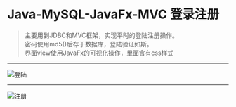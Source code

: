 # Java-MySQL-JavaFx-MVC 登录注册
>主要用到JDBC和MVC框架，实现平时的登陆注册操作。  
密码使用md5()后存于数据库，登陆验证如斯。  
界面view使用JavaFx的可视化操作，里面含有css样式

<hr>

![登陆](https://gitee.com/uploads/images/2017/1105/190808_82e3d2f5_1616829.png "微信图片_20171105191047.png")

<hr>

![注册](https://gitee.com/uploads/images/2017/1105/190825_84e7c269_1616829.png "微信图片_20171105191051.png")
